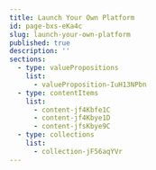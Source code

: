 ```yaml
---
title: Launch Your Own Platform
id: page-bxs-eKa4c
slug: launch-your-own-platform
published: true
description: ''
sections:
  - type: valuePropositions
    list:
      - valueProposition-IuH13NPbn
  - type: contentItems
    list:
      - content-jf4Kbfe1C
      - content-jf4Kbye1D
      - content-jfsKbye9C  
  - type: collections
    list:
      - collection-jF56aqYVr
---
```

